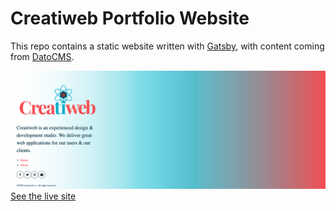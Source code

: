 # Creatiweb Portfolio Website

This repo contains a static website written with [Gatsby](https://www.gatsby.org/), with content coming from [DatoCMS](https://www.datocms.com).

![Preview Creatiweb](preview_creatiweb.png)
[See the live site](https://www.creatiweb.ca/)